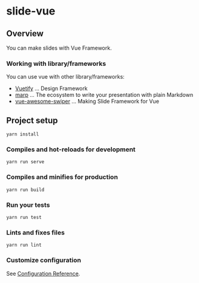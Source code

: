 # slide-vue

## Overview

You can make slides with Vue Framework.

### Working with library/frameworks

You can use vue with other library/frameworks:

- [Vuetify](https://vuetifyjs.com/) ... Design Framework
- [marp](https://github.com/marp-team) ... The ecosystem to write your presentation with plain Markdown
- [vue-awesome-swiper](https://github.com/surmon-china/vue-awesome-swiper) ... Making Slide Framework for Vue 

## Project setup
```
yarn install
```

### Compiles and hot-reloads for development
```
yarn run serve
```

### Compiles and minifies for production
```
yarn run build
```

### Run your tests
```
yarn run test
```

### Lints and fixes files
```
yarn run lint
```

### Customize configuration
See [Configuration Reference](https://cli.vuejs.org/config/).
